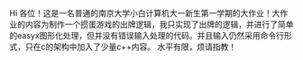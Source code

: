 Hi 各位！这是一名普通的南京大学小白计算机大一新生第一学期的大作业！大作业的内容为制作一个掼蛋游戏的出牌逻辑，我只实现了出牌的逻辑，并进行了简单的easyx图形化处理，但并没有错误输入处理的代码。并且输入仍然采用命令行形式，只在c的架构中加入了少量c++内容。
水平有限，烦请指教！
